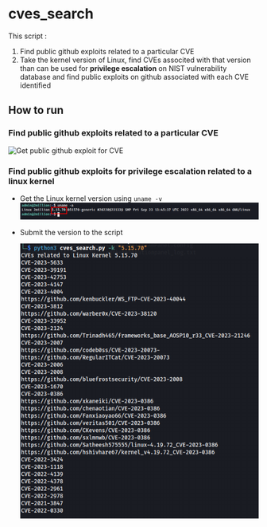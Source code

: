# cves_search
This script :
1. Find public github exploits related to a particular CVE
2. Take the kernel version of Linux, find CVEs associted with that version than can be used for **privilege escalation** on NIST vulnerability database and find public exploits on github associated with each CVE identified

## How to run 
### Find public github exploits related to a particular CVE
![Get public github exploit for CVE](cve_serach.png)
  
### Find public github exploits for privilege escalation related to a linux kernel 
- Get the Linux kernel version using `uname -v`
  ![Get Linux Kernel version](uname.png)
  
- Submit the version to the script
  
  ![Get github links of each CVE identified](kernel_search.png)
